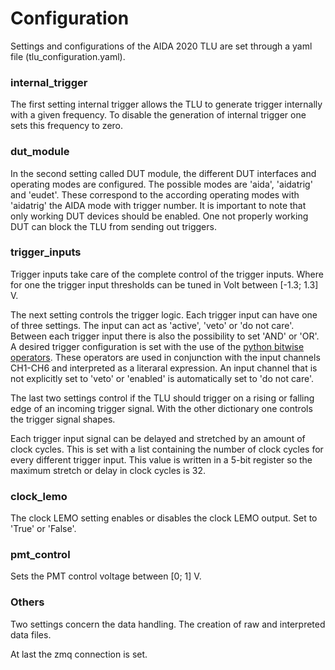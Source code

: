 # Configuration
Settings and configurations of the AIDA 2020 TLU are set through a yaml file (tlu_configuration.yaml).

### internal_trigger
The first setting internal trigger allows the TLU to generate trigger internally with a given frequency.
To disable the generation of internal trigger one sets this frequency to zero.

### dut_module
In the second setting called DUT module, the different DUT interfaces and operating modes are configured.
The possible modes are 'aida', 'aidatrig' and 'eudet'.
These correspond to the according operating modes with 'aidatrig' the AIDA mode with trigger number.
It is important to note that only working DUT devices should be enabled.
One not properly working DUT can block the TLU from sending out triggers.

### trigger_inputs
Trigger inputs take care of the complete control of the trigger inputs.
Where for one the trigger input thresholds can be tuned in Volt between [-1.3; 1.3] V.

The next setting controls the trigger logic. 
Each trigger input can have one of three settings. The input can act as 'active', 'veto' or 'do not care'.
Between each trigger input there is also the possibility to set 'AND' or 'OR'.
A desired trigger configuration is set with the use of the [python bitwise operators](https://wiki.python.org/moin/BitwiseOperators).
These operators are used in conjunction with the input channels CH1-CH6 and interpreted as a literaral expression.
An input channel that is not explicitly set to 'veto' or 'enabled' is automatically set to 'do not care'.

The last two settings control if the TLU should trigger on a rising or falling edge of an incoming trigger signal.
With the other dictionary one controls the trigger signal shapes.

Each trigger input signal can be delayed and stretched by an amount of clock cycles.
This is set with a list containing the number of clock cycles for every different trigger input.
This value is written in a 5-bit register so the maximum stretch or delay in clock cycles is 32.

### clock_lemo
The clock LEMO setting enables or disables the clock LEMO output.
Set to 'True' or 'False'.

### pmt_control
Sets the PMT control voltage between [0; 1] V.

### Others
Two settings concern the data handling. The creation of raw and interpreted data files.

At last the zmq connection is set.
